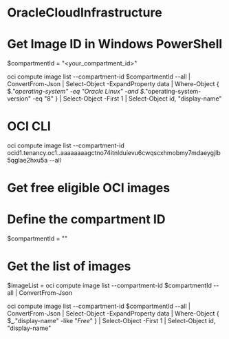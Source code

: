 # OracleCloudInfrastructure

# Get Image ID in Windows PowerShell
$compartmentId = "<your_compartment_id>"

oci compute image list --compartment-id $compartmentId --all | 
    ConvertFrom-Json | 
    Select-Object -ExpandProperty data | 
    Where-Object { 
        $_."operating-system" -eq "Oracle Linux" -and 
        $_."operating-system-version" -eq "8" 
    } | 
    Select-Object -First 1 | 
    Select-Object id, "display-name"

# OCI CLI
oci compute image list --compartment-id ocid1.tenancy.oc1..aaaaaaaagctno74itnlduievu6cwqscxhmobmy7mdaeygjlb5qglae2hxu5a --all


# Get free eligible OCI images
# Define the compartment ID
$compartmentId = "<your-compartment-id>"

# Get the list of images
$imageList = oci compute image list --compartment-id $compartmentId --all | ConvertFrom-Json

oci compute image list --compartment-id $compartmentId --all | 
    ConvertFrom-Json | 
    Select-Object -ExpandProperty data | 
    Where-Object { 
        $_."display-name" -like "*Free*" 
    } | 
    Select-Object -First 1 | 
    Select-Object id, "display-name"
